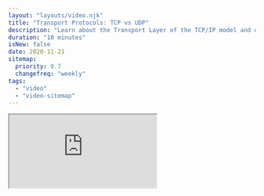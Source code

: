 ```yaml
---
layout: "layouts/video.njk"
title: "Transport Protocols: TCP vs UDP"
description: "Learn about the Transport Layer of the TCP/IP model and different transport protocols."
duration: "10 minutes"
isNew: false
date: 2020-11-21
sitemap:
  priority: 0.7
  changefreq: "weekly"
tags:
  - "video"
  - "video-sitemap"
---
```


<iframe class="w-full aspect-video mb-5" src="https://www.youtube.com/embed/37AFBZv4_6Y" title="Transport Protocols: TCP vs UDP"></iframe>
